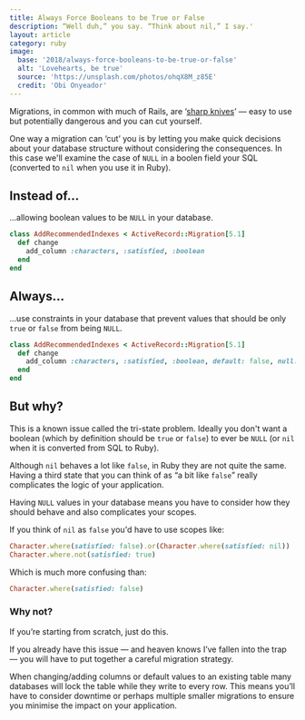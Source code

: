 ```yaml
---
title: Always Force Booleans to be True or False
description: “Well duh,” you say. “Think about nil,” I say.'
layout: article
category: ruby
image:
  base: '2018/always-force-booleans-to-be-true-or-false'
  alt: 'Lovehearts, be true'
  source: 'https://unsplash.com/photos/ohqX8M_z85E'
  credit: 'Obi Onyeador'
---
```


Migrations, in common with much of Rails, are ‘[sharp knives](https://rubyonrails.org/doctrine/#provide-sharp-knives)’ — easy to use but potentially dangerous and you can cut yourself.

One way a migration can ‘cut’ you is by letting you make quick decisions about your database structure without considering the consequences. In this case we'll examine the case of `NULL` in a boolen field your SQL (converted to `nil` when you use it in Ruby).


## Instead of…

...allowing boolean values to be `NULL` in your database.

```ruby
class AddRecommendedIndexes < ActiveRecord::Migration[5.1]
  def change
    add_column :characters, :satisfied, :boolean
  end
end
```


## Always…

...use constraints in your database that prevent values that should be only `true` or `false` from being `NULL`.

```ruby
class AddRecommendedIndexes < ActiveRecord::Migration[5.1]
  def change
    add_column :characters, :satisfied, :boolean, default: false, null: false
  end
end
```


## But why?

This is a known issue called the tri-state problem. Ideally you don't want a boolean (which by definition should be `true` or `false`) to ever be `NULL` (or `nil` when it is converted from SQL to Ruby).

Although `nil` behaves a lot like `false`, in Ruby they are not quite the same. Having a third state that you can think of as “a bit like `false`” really complicates the logic of your application.

Having `NULL` values in your database means you have to consider how they should behave and also complicates your scopes.

If you think of `nil` as `false` you'd have to use scopes like:

```ruby
Character.where(satisfied: false).or(Character.where(satisfied: nil))
Character.where.not(satisfied: true)
```

Which is much more confusing than:

```ruby
Character.where(satisfied: false)
```


### Why not?

If you’re starting from scratch, just do this.

If you already have this issue — and heaven knows I’ve fallen into the trap — you will have to put together a careful migration strategy.

When changing/adding columns or default values to an existing table many databases will lock the table while they write to every row. This means you’ll have to consider downtime or perhaps multiple smaller migrations to ensure you minimise the impact on your application.
